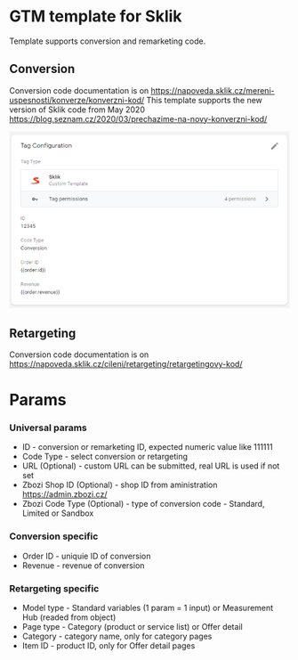 # GTM template for Sklik
Template supports conversion and remarketing code.

## Conversion
Conversion code documentation is on 
https://napoveda.sklik.cz/mereni-uspesnosti/konverze/konverzni-kod/
This template supports the new version of Sklik code from May 2020
https://blog.seznam.cz/2020/03/prechazime-na-novy-konverzni-kod/

![alt text](https://github.com/pavelsabatka/gtm-sklik/blob/master/conversion.png?raw=true)

## Retargeting
Conversion code documentation is on 
https://napoveda.sklik.cz/cileni/retargeting/retargetingovy-kod/

# Params
### Universal params
* ID - conversion or remarketing ID, expected numeric value like 111111
* Code Type - select conversion or retargeting
* URL (Optional) - custom URL can be submitted, real URL is used if not set
* Zbozi Shop ID (Optional) - shop ID from aministration https://admin.zbozi.cz/
* Zbozi Code Type (Optional) - type of conversion code - Standard, Limited or Sandbox

### Conversion specific
* Order ID - uniquie ID of conversion
* Revenue - revenue of conversion

### Retargeting specific
* Model type - Standard variables (1 param = 1 input) or Measurement Hub (readed from object)
* Page type - Category (product or service list) or Offer detail
* Category - category name, only for category pages
* Item ID - product ID, only for Offer detail pages
